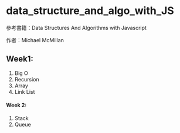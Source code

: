 data_structure_and_algo_with_JS
===============================

參考書籍：Data Structures And Algorithms with Javascript
           
作者：Michael McMillan

## Week1:

1. Big O
2. Recursion
3. Array
4. Link List


#### Week 2:

1. Stack
2. Queue